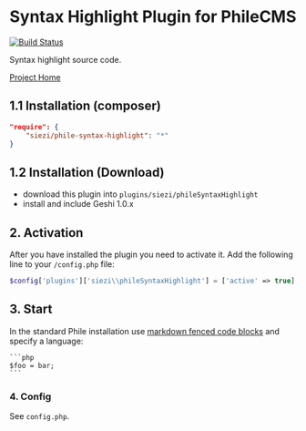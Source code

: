 # Syntax Highlight Plugin for PhileCMS #

[![Build Status](https://travis-ci.org/Schlaefer/phileSyntaxHighlight.svg?branch=master)](https://travis-ci.org/Schlaefer/phileSyntaxHighlight)

Syntax highlight source code.

[Project Home](https://github.com/Schlaefer/phileSyntaxHighlight)

## 1.1 Installation (composer)

```json
"require": {
	"siezi/phile-syntax-highlight": "*"
}
```

## 1.2 Installation (Download)

* download this plugin into `plugins/siezi/phileSyntaxHighlight`
* install and include Geshi 1.0.x 

## 2. Activation

After you have installed the plugin you need to activate it. Add the following line to your `/config.php` file:

```php
$config['plugins']['siezi\\phileSyntaxHighlight'] = ['active' => true];
```

## 3. Start

In the standard Phile installation use [markdown fenced code blocks](https://help.github.com/articles/github-flavored-markdown/#fenced-code-blocks) and specify a language:

<pre><code>```php
$foo = bar;
```
</code></pre>

### 4. Config

See `config.php`.
